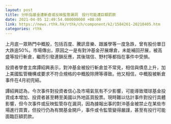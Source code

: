 ```yaml
---
layout: post
title: 分析指基金遭斬倉或反映監管漏洞　投行可能遭巨額罰款
date: 2021-04-05 12:49:54.000000000 +08:00
link: https://news.rthk.hk/rthk/ch/component/k2/1584261-20210405.htm
categories: rthk
---
```


上月底一眾熱門中概股，包括百度、騰訊音樂、跟誰學等一度急跌，曾有股份單日大跌逾50%。市場傳出，原因之一是有對沖基金孖展爆倉，未能補回孖展，被高盛等投行斬倉，繼而引發連鎖反應，其後瑞信、野村等都指在事件中受損。

投資者學會主席譚紹興表示，對沖基金被投行斬倉並不常見，相信與債息上升，加上美國監管機構或要求不符合規格的中概股除牌等導致。他又相信，中概股被斬倉事件在4月初完結。

譚紹興認為，今次事件對投資者信心及市場氣氛有不少影響，可能導致環球基金投資成本增加、投資者甚至轉至美國以外地區買股票。現時難以估計事件對投行具體影響，但今次事件或反映監管存在漏洞，因為據報出事的對沖基金被禁止在某些市場進行買賣，但投行仍為有關基金開戶，事件或令監管變得嚴謹，甚至有投行可能面臨巨額罰款。
